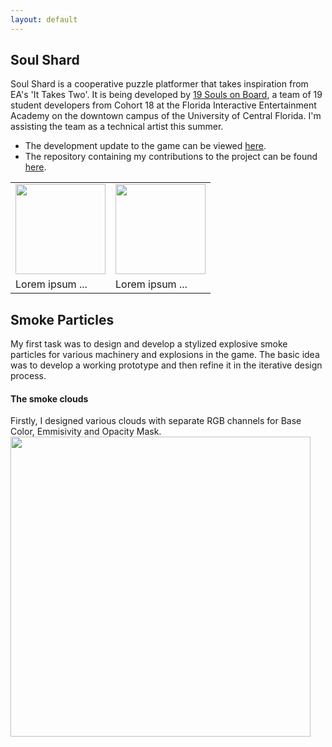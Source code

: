 ```yaml
---
layout: default
---
```


## Soul Shard
Soul Shard is a cooperative puzzle platformer that takes inspiration from EA's 'It Takes Two'. It is being developed by [19 Souls on Board](https://www.19soulsonboard.com/about), a team of 19 student developers from Cohort 18 at the Florida Interactive Entertainment Academy on the downtown campus of the University of Central Florida. I'm assisting the team as a technical artist this summer.
* The development update to the game can be viewed [here](https://www.youtube.com/watch?v=cN4vf7va254). 
* The repository containing my contributions to the project can be found [here](https://github.com/19SOB/ucf-fiea-19sob-capstone-project-temp).

<table border="0">
 <tr>
    <td><img src="https://aniketrajnish.github.io/me/files/SoulShard.png" style="width:15vw"></td>
    <td><img src="https://aniketrajnish.github.io/me/files/19SOB.png" style="width:15vw"></td>
 </tr>
 <tr>
    <td>Lorem ipsum ...</td>
    <td>Lorem ipsum ...</td>
 </tr>
</table>

## Smoke Particles
My first task was to design and develop a stylized explosive smoke particles for various machinery and explosions in the game. The basic idea was to develop a working prototype and then refine it in the iterative design process.

#### The smoke clouds
Firstly, I designed various clouds with separate RGB channels for Base Color, Emmisivity and Opacity Mask.
<img src="https://aniketrajnish.github.io/me/files/CloudRGB.png" style="width:50vw">
